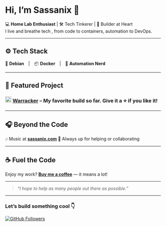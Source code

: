 # Hi, I’m Sassanix 👋

💻 **Home Lab Enthusiast** | 🛠️ Tech Tinkerer | 🚀 Builder at Heart  
I live and breathe tech , from code to containers, automation to DevOps.

---

## ⚙️ Tech Stack

🐧 **Debian** | 📦 **Docker** | 🤖 **Automation Nerd**

---

## 🚀 Featured Project

### <img src="https://github.com/user-attachments/assets/2132a842-4233-4d37-8fde-b2d23353ed76" width="20"/> [**Warracker**](https://github.com/sassanix/warracker) – My favorite build so far. Give it a ⭐ if you like it!

---

## 🎧 Beyond the Code

🎶 Music at [**sassanix.com**](https://sassanix.com)
🤝 Always up for helping or collaborating

---

## ☕ Fuel the Code

Enjoy my work? [**Buy me a coffee**](https://buymeacoffee.com/sassanix) — it means a lot!

---

> *“I hope to help as many people out there as possible.”*

---

### Let’s build something cool 👇

[![GitHub Followers](https://img.shields.io/github/followers/sassanix?label=Follow\&style=social)](https://github.com/sassanix)
